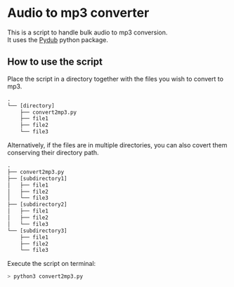 # Audio to mp3 converter
This is a script to handle bulk audio to mp3 conversion.  
It uses the [Pydub](https://pypi.org/project/pydub/) python package.

## How to use the script
Place the script in a directory together with the files you wish to convert to mp3.
```python
.
└── [directory]
    ├── convert2mp3.py
    ├── file1
    ├── file2
    └── file3

```  

Alternatively, if the files are in multiple directories, you can also covert them conserving their directory path.  
```python
.
├── convert2mp3.py
├── [subdirectory1]
│   ├── file1
│   ├── file2
│   └── file3
├── [subdirectory2]
│   ├── file1
│   ├── file2
│   └── file3
└── [subdirectory3]
    ├── file1
    ├── file2
    └── file3
```
Execute the script on terminal:
```python
> python3 convert2mp3.py
``` 